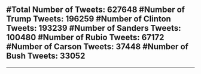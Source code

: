 #Total Number of Tweets: 627648 
#Number of Trump Tweets: 196259
#Number of Clinton Tweets: 193239
#Number of Sanders Tweets: 100480
#Number of Rubio Tweets: 67172
#Number of Carson Tweets: 37448
#Number of Bush Tweets: 33052
---
---
